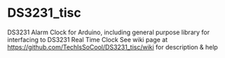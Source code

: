 # DS3231_tisc
DS3231 Alarm Clock for Arduino, including general purpose library for interfacing to DS3231 Real Time Clock
See wiki page at https://github.com/TechIsSoCool/DS3231_tisc/wiki for description & help
